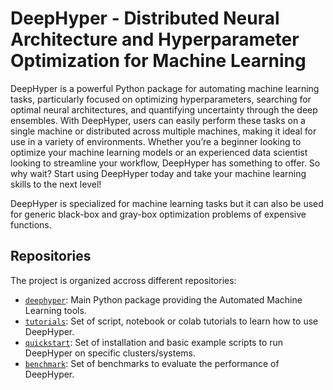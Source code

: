 # DeepHyper - Distributed Neural Architecture and Hyperparameter Optimization for Machine Learning

DeepHyper is a powerful Python package for automating machine learning tasks, particularly focused on optimizing hyperparameters, searching for optimal neural architectures, and quantifying uncertainty through the deep ensembles. With DeepHyper, users can easily perform these tasks on a single machine or distributed across multiple machines, making it ideal for use in a variety of environments. Whether you’re a beginner looking to optimize your machine learning models or an experienced data scientist looking to streamline your workflow, DeepHyper has something to offer. So why wait? Start using DeepHyper today and take your machine learning skills to the next level!

DeepHyper is specialized for machine learning tasks but it can also be used for generic black-box and gray-box optimization problems of expensive functions.

## Repositories

The project is organized accross different repositories:


- [`deephyper`](https://github.com/deephyper/deephyper): Main Python package providing the Automated Machine Learning tools. 
- [`tutorials`](https://github.com/deephyper/tutorials): Set of script, notebook or colab tutorials to learn how to use DeepHyper. 
- [`quickstart`](https://github.com/deephyper/quickstart): Set of installation and basic example scripts to run DeepHyper on specific clusters/systems. 
- [`benchmark`](https://github.com/deephyper/benchmark): Set of benchmarks to evaluate the performance of DeepHyper. 
